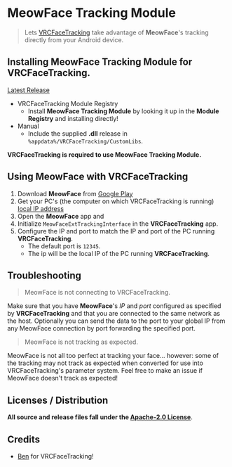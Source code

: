 # MeowFace Tracking Module

> Lets [VRCFaceTracking](https://docs.vrcft.io/docs/hardware/meowface) take advantage of **MeowFace**'s tracking directly from your Android device.

## Installing **MeowFace Tracking Module** for **VRCFaceTracking**.

[Latest Release](https://github.com/regzo2/VRCFaceTracking-MeowFace/releases)

- VRCFaceTracking Module Registry
  - Install **MeowFace Tracking Module** by looking it up in the **Module Registry** and installing directly!
- Manual
  - Include the supplied **.dll** release in `%appdata%/VRCFaceTracking/CustomLibs`.

**VRCFaceTracking is required to use MeowFace Tracking Module.**

## Using MeowFace with VRCFaceTracking

1. Download **MeowFace** from [Google Play](https://play.google.com/store/apps/details?id=com.suvidriel.meowface&hl=en_US&gl=US)
2. Get your PC's (the computer on which VRCFaceTracking is running) [local IP address](./docs/how-to-get-your-local-ip.md)
3. Open the **MeowFace** app and
4. Initialize `MeowFaceExtTrackingInterface` in the **VRCFaceTracking** app.
5. Configure the IP and port to match the IP and port of the PC running **VRCFaceTracking**.
   - The default port is `12345`.
   - The ip will be the local IP of the PC running **VRCFaceTracking**.

## Troubleshooting

> MeowFace is not connecting to VRCFaceTracking.

Make sure that you have **MeowFace**'s _IP_ and _port_ configured as specified by **VRCFaceTracking** and that you are connected to the same network as the host. Optionally you can send the data to the port to your global IP from any MeowFace connection by port forwarding the specified port.

> MeowFace is not tracking as expected.

MeowFace is not all too perfect at tracking your face... however: some of the tracking may not track as expected when converted for use into VRCFaceTracking's parameter system. Feel free to make an issue if MeowFace doesn't track as expected!

## Licenses / Distribution

**All source and release files fall under the [Apache-2.0 License](https://github.com/regzo2/VRCFaceTracking-Modules/blob/master/LICENSE.txt)**.

## Credits

- [Ben](https://github.com/benaclejames/) for VRCFaceTracking!
